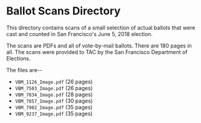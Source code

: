 # Ballot Scans Directory

This directory contains scans of a small selection of actual ballots that
were cast and counted in San Francisco's June 5, 2018 election.

The scans are PDFs and all of vote-by-mail ballots. There are 180 pages in
all. The scans were provided to TAC by the San Francisco Department of
Elections.

The files are--

* `VBM_1126_Image.pdf` (26 pages)
* `VBM_7503_Image.pdf` (26 pages)
* `VBM_7834_Image.pdf` (28 pages)
* `VBM_7857_Image.pdf` (30 pages)
* `VBM_7902_Image.pdf` (35 pages)
* `VBM_9237_Image.pdf` (35 pages)
